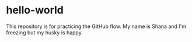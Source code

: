 # hello-world
This repository is for practicing the GitHub flow.
My name is Shana and I'm freezing but my husky is happy.
